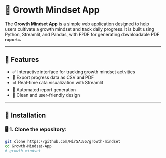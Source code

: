 # 🌱 Growth Mindset App

The **Growth Mindset App** is a simple web application designed to help users cultivate a growth mindset and track daily progress. It is built using Python, Streamlit, and Pandas, with FPDF for generating downloadable PDF reports.

---

## 🚀 Features

- ✅ Interactive interface for tracking growth mindset activities  
- 📝 Export progress data as CSV and PDF  
- 📊 Real-time data visualization with Streamlit  
- 📂 Automated report generation  
- 🎨 Clean and user-friendly design  

---

## 🔧 Installation

### 🖥️ 1. Clone the repository:
```bash
git clone https://github.com/MirSA356/growth-mindset
cd Growth-Mindset-App
# growth-mindset

